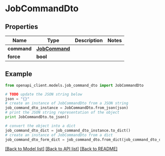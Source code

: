 # JobCommandDto


## Properties

Name | Type | Description | Notes
------------ | ------------- | ------------- | -------------
**command** | [**JobCommand**](JobCommand.md) |  | 
**force** | **bool** |  | 

## Example

```python
from openapi_client.models.job_command_dto import JobCommandDto

# TODO update the JSON string below
json = "{}"
# create an instance of JobCommandDto from a JSON string
job_command_dto_instance = JobCommandDto.from_json(json)
# print the JSON string representation of the object
print JobCommandDto.to_json()

# convert the object into a dict
job_command_dto_dict = job_command_dto_instance.to_dict()
# create an instance of JobCommandDto from a dict
job_command_dto_form_dict = job_command_dto.from_dict(job_command_dto_dict)
```
[[Back to Model list]](../README.md#documentation-for-models) [[Back to API list]](../README.md#documentation-for-api-endpoints) [[Back to README]](../README.md)


